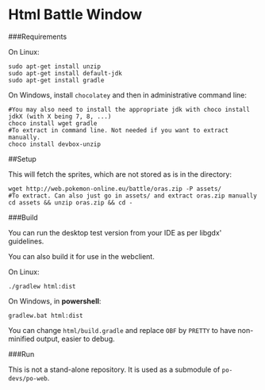 # Html Battle Window

###Requirements

On Linux:

```
sudo apt-get install unzip
sudo apt-get install default-jdk
sudo apt-get install gradle
```

On Windows, install `chocolatey` and then in administrative command line:

```
#You may also need to install the appropriate jdk with choco install jdkX (with X being 7, 8, ...)
choco install wget gradle
#To extract in command line. Not needed if you want to extract manually.
choco install devbox-unzip
```

##Setup

This will fetch the sprites, which are not stored as is in the directory:

```
wget http://web.pokemon-online.eu/battle/oras.zip -P assets/
#To extract. Can also just go in assets/ and extract oras.zip manually
cd assets && unzip oras.zip && cd -
```

###Build

You can run the desktop test version from your IDE as per libgdx' guidelines.

You can also build it for use in the webclient.

On Linux:
```
./gradlew html:dist
```

On Windows, in **powershell**:
```
gradlew.bat html:dist
```

You can change `html/build.gradle` and replace `OBF` by `PRETTY` to have non-minified output, easier to debug.

###Run

This is not a stand-alone repository. It is used as a submodule of `po-devs/po-web`.
